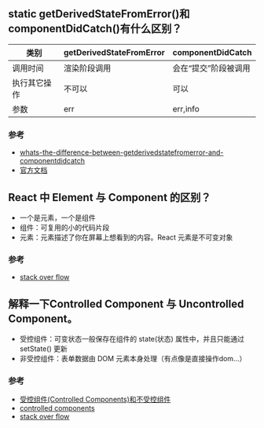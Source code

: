 ## static getDerivedStateFromError()和componentDidCatch()有什么区别？

|类别|getDerivedStateFromError|componentDidCatch|
|----|------------------------|------------------|
|调用时间|渲染阶段调用|会在“提交”阶段被调用|
|执行其它操作|不可以|可以|
|参数|err|err,info|

### 参考

-   [whats-the-difference-between-getderivedstatefromerror-and-componentdidcatch](https://stackoverflow.com/questions/52962851/whats-the-difference-between-getderivedstatefromerror-and-componentdidcatch)
-   [官方文档](https://zh-hans.reactjs.org/docs/react-component.html#static-getderivedstatefromerror)

## React 中 Element 与 Component 的区别？

-   一个是元素，一个是组件
-   组件：可复用的小的代码片段
-   元素：元素描述了你在屏幕上想看到的内容。React 元素是不可变对象

### 参考

-   [stack over flow](https://stackoverflow.com/questions/30971395/difference-between-react-component-and-react-element)

## 解释一下Controlled Component 与 Uncontrolled Component。

-   受控组件：可变状态一般保存在组件的 state(状态) 属性中，并且只能通过 setState() 更新
-   非受控组件：表单数据由 DOM 元素本身处理（有点像是直接操作dom...）

### 参考
-   [受控组件(Controlled Components)和不受控组件](https://segmentfault.com/a/1190000011004617)
-   [controlled components](https://reactjs.org/docs/forms.html#controlled-components)
-   [stack over flow](https://stackoverflow.com/questions/42522515/what-are-controlled-components-and-uncontrolled-components)
